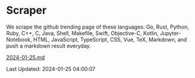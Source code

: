 # Scraper

We scrape the github trending page of these languages: Go, Rust, Python, Ruby, C++, C, Java, Shell, Makefile, Swift, Objective-C, Kotlin, Jupyter-Notebook, HTML, JavaScript, TypeScript, CSS, Vue, TeX, Markdown, and push a markdown result everyday.

[2024-01-25.md](https://github.com/yangwenmai/github-trending-backup/blob/master/2024-01-25.md)

Last Updated: 2024-01-25 04:00:07